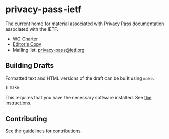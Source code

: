 # privacy-pass-ietf

The current home for material associated with Privacy Pass documentation
associated with the IETF.

- [WG Charter](/CHARTER.md)
- [Editor's Copy](https://ietf-wg-privacypass.github.io/base-drafts/)
- Mailing list: <privacy-pass@ietf.org>


## Building Drafts

Formatted text and HTML versions of the draft can be built using `make`.

```sh
$ make
```

This requires that you have the necessary software installed.  See
[the instructions](https://github.com/martinthomson/i-d-template/blob/master/doc/SETUP.md).


## Contributing

See the
[guidelines for contributions](/CONTRIBUTING.md).
